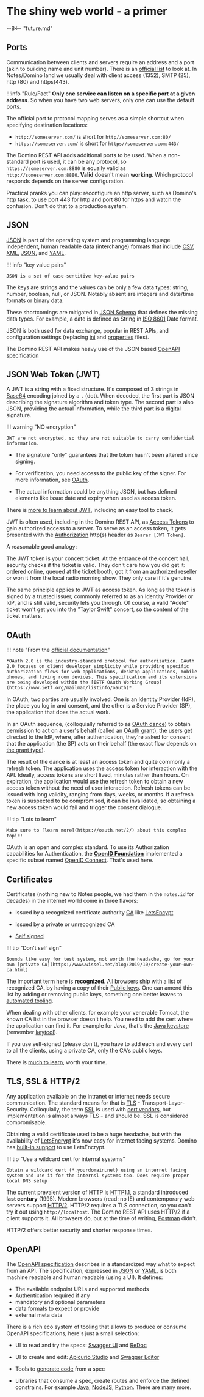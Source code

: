 # The shiny web world - a primer

--8<-- "future.md"

## Ports

Communication between clients and servers require an address and a port (akin to building name and unit number). There is an [official list](https://en.wikipedia.org/wiki/List_of_TCP_and_UDP_port_numbers) to look at. In Notes/Domino land we usually deal with client access (1352), SMTP (25), http (80) and https(443).

!!!info "Rule/Fact"
    **Only one service can listen on a specific port at a given address**. So when you have two web servers, only one can use the default ports.

The official port to protocol mapping serves as a simple shortcut when specifying destination locations:

- `http://someserver.com/` is short for `http//someserver.com:80/`
- `https://someserver.com/` is short for `https//someserver.com:443/`

The Domino REST API adds additional ports to be used. When a non-standard port is used, it can be any protocol, so `https://someserver.com:8880` is equally valid as `http://someserver.com:8880`. **Valid** doesn't mean **working**. Which protocol responds depends on the server configuration.

Practical pranks you can play: reconfigure an http server, such as Domino's http task, to use port 443 for http and port 80 for https and watch the confusion. Don't do that to a production system.

## JSON

[JSON](https://www.json.org/) is part of the operating system and programming language independent, human readable data (interchange) formats that include [CSV](https://en.wikipedia.org/wiki/Comma-separated_values), [XML](https://en.wikipedia.org/wiki/XML), [JSON](https://en.wikipedia.org/wiki/JSON), and [YAML](https://en.wikipedia.org/wiki/YAML).

!!! info "key value pairs"

    JSON is a set of case-sentitive key-value pairs

The keys are strings and the values can be only a few data types: string, number, boolean, null, or JSON. Notably absent are integers and date/time formats or binary data.

These shortcomings are mitigated in [JSON Schema](https://json-schema.org/) that defines the missing data types. For example, a date is defined as String in [ISO 8601](https://en.wikipedia.org/wiki/ISO_8601) Date format.

JSON is both used for data exchange, popular in REST APIs, and configuration settings (replacing [ini](https://en.wikipedia.org/wiki/INI_file) and [properties](https://en.wikipedia.org/wiki/.properties) files).

The Domino REST API makes heavy use of the JSON based [OpenAPI specification](https://www.openapis.org/)

## JSON Web Token (JWT)

A JWT is a string with a fixed structure. It's composed of 3 strings in [Base64](https://en.wikipedia.org/wiki/Base64) encoding joined by a `.` (dot). When decoded, the first part is JSON describing the signature algorithm and token type. The second part is also JSON, providing the actual information, while the third part is a digital signature.

!!! warning "NO encryption"

    JWT are not encrypted, so they are not suitable to carry confidential information.

- The signature "only" guarantees that the token hasn't been altered since signing.
- For verification, you need access to the public key of the signer. For more information, see [OAuth](#oauth).

- The actual information could be anything JSON, but has defined elements like issue date and expiry when used as access token.

There is [more to learn about JWT](https://jwt.io/), including an easy tool to check.

JWT is often used, including in the Domino REST API, as [Access Tokens](https://www.oauth.com/oauth2-servers/access-tokens/) to gain authorized access to a server. To serve as an access token, it gets presented with the [Authorization](https://developer.mozilla.org/en-US/docs/Web/HTTP/Headers/Authorization) http(s) header as `Bearer [JWT Token]`.

A reasonable good analogy: 

The JWT token is your concert ticket. At the entrance of the concert hall, security checks if the ticket is valid. They don't care how you did get it: ordered online, queued at the ticket booth, got it from an authorized reseller or won it from the local radio morning show. They only care if it's genuine.

The same principle applies to JWT as access token. As long as the token is signed by a trusted issuer, commonly referred to as an Identity Provider or IdP, and is still valid, security lets you through. Of course, a valid "Adele" ticket won't get you into the "Taylor Swift" concert, so the content of the ticket matters.

## OAuth

!!! note "From the [official documentation](https://oauth.net/2/)"

    *OAuth 2.0 is the industry-standard protocol for authorization. OAuth 2.0 focuses on client developer simplicity while providing specific authorization flows for web applications, desktop applications, mobile phones, and living room devices. This specification and its extensions are being developed within the [IETF OAuth Working Group](https://www.ietf.org/mailman/listinfo/oauth)*.

In OAuth, two parties are usually involved. One is an Identity Provider (IdP), the place you log in and consent, and the other is a Service Provider (SP), the application that does the actual work.

In an OAuth sequence, (colloquially referred to as [OAuth dance](https://medium.com/typeforms-engineering-blog/the-beginners-guide-to-oauth-dancing-4b8f3666de10)) to obtain permission to act on a user's behalf (called an [OAuth grant](https://oauth.net/2/grant-types/)), the users get directed to the IdP, where, after authentication, they're asked for consent that the application (the SP) acts on their behalf (the exact flow depends on [the grant type](https://oauth.net/2/grant-types/)).

The result of the dance is at least an access token and quite commonly a refresh token. The application uses the access token for interaction with the API. Ideally, access tokens are short lived, minutes rather than hours. On expiration, the application would use the refresh token to obtain a new access token without the need of user interaction. Refresh tokens can be issued with long validity, ranging from days, weeks, or months. If a refresh token is suspected to be compromised, it can be invalidated, so obtaining a new access token would fail and trigger the consent dialogue.

!!! tip "Lots to learn"

    Make sure to [learn more](https://oauth.net/2/) about this complex topic!

OAuth is an open and complex standard. To use its Authorization capabilities for Authentication, the **[OpenID Foundation](https://openid.net/)** implemented a specific subset named [OpenID Connect](https://openid.net/developers/how-connect-works/). That's used here.

## Certificates

Certificates (nothing new to Notes people, we had them in the `notes.id` for decades) in the internet world come in three flavors:

- Issued by a recognized certificate authority [CA](https://en.wikipedia.org/wiki/Certificate_authority) like [LetsEncypt](https://letsencrypt.org)

- Issued by a private or unrecognized CA

- [Self signed](https://en.wikipedia.org/wiki/Self-signed_certificate)

!!! tip "Don't self sign"

    Sounds like easy for test system, not worth the headache, go for your own [private CA](https://www.wissel.net/blog/2019/10/create-your-own-ca.html)

The important term here is **recognized**. All browsers ship with a list of recognized CA, by having a copy of their [Public keys](https://en.wikipedia.org/wiki/Public_key_certificate). One can amend this list by adding or removing public keys, something one better leaves to [automated tooling](https://www.hcl-software.com/bigfix).

When dealing with other clients, for example your venerable Tomcat, the known CA list in the browser doesn't help. You need to add the cert where the application can find it. For example for Java, that's the [Java keystore](https://jenkov.com/tutorials/java-cryptography/keystore.html) (remember [keytool](https://docs.oracle.com/javase/8/docs/technotes/tools/unix/keytool.html)).

If you use self-signed (please don't), you have to add each and every cert to all the clients, using a private CA, only the CA's public keys.

There is [much to learn](https://www.cloudflare.com/learning/ssl/how-does-public-key-encryption-work/), worth your time.

## TLS, SSL & HTTP/2

Any application available on the intranet or internet needs secure communication. The standard means for that is [TLS](https://en.wikipedia.org/wiki/Transport_Layer_Security) - Transport-Layer-Security. Colloquially, the term [SSL](https://www.rfc-editor.org/rfc/rfc6101) is used with [cert vendors](https://www.digicert.com/what-is-an-ssl-certificate), but implementation is almost always TLS - and should be. SSL is considered compromisable.

Obtaining a valid certificate used to be a huge headache, but with the availability of [LetsEncrypt](https://letsencrypt.org) it's now easy for internet facing systems. Domino has [built-in support](https://help.hcltechsw.com/domino/12.0.2/admin/secu_le_managing-certs_from_LE.html) to use LetsEncrypt.

!!! tip "Use a wildcard cert for internal systems"

    Obtain a wildcard cert (*.yourdomain.net) using an internet facing system and use it for the internsl systems too. Does require proper local DNS setup

The current prevalent version of HTTP is [HTTP1.1](https://www.rfc-editor.org/rfc/rfc9110.html), a standard introduced **last century** (1995). Modern browsers (read: no IE) and contemporary web servers support [HTTP/2](https://en.wikipedia.org/wiki/HTTP/2). HTTP/2 requires a TLS connection, so you can't try it out using `http://localhost`. The Domino REST API uses HTTP/2 if a client supports it. All browsers do, but at the time of writing, [Postman](https://www.postman.com/) didn't.

HTTP/2 offers better security and shorter response times.

## OpenAPI

The [OpenAPI specification](https://www.openapis.org/) describes in a standardized way what to expect from an API. The specification, expressed in [JSON](https://www.json.org/) or [YAML](https://en.wikipedia.org/wiki/YAML), is both machine readable and human readable (using a UI). It defines:

- The available endpoint URLs and supported methods
- Authentication required if any
- mandatory and optional parameters
- data formats to expect or provide
- external meta data

There is a rich eco system of tooling that allows to produce or consume OpenAPI specifications, here's just a small selection:

- UI to read and try the specs: [Swagger UI](https://swagger.io/tools/swagger-ui/) and [ReDoc](https://redocly.com/reference/)

- UI to create and edit: [Apicurio Studio](https://www.apicur.io/studio/) and [Swagger Editor](https://swagger.io/tools/swagger-editor/)

- Tools to [generate code](https://swagger.io/tools/swagger-codegen/) from a spec

- Libraries that consume a spec, create routes and enforce the defined constrains. For example [Java](https://vertx.io/docs/vertx-openapi/java/), [NodeJS](https://www.npmjs.com/package/express-openapi-validator), [Python](https://pypi.org/project/openapi-core/). There are many more.

